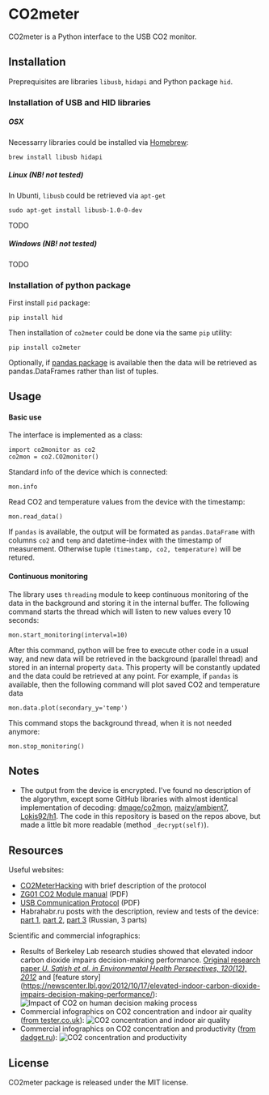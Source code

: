 # CO2meter

CO2meter is a Python interface to the USB CO2 monitor.


## Installation

Preprequisites are libraries `libusb`, `hidapi` and Python package `hid`.

### Installation of USB and HID libraries

##### OSX

Necessarry libraries could be installed via [Homebrew](http://brew.sh/):

	brew install libusb hidapi

##### Linux (NB! not tested)

In Ubunti, `libusb` could be retrieved via `apt-get`

	sudo apt-get install libusb-1.0-0-dev

TODO

##### Windows (NB! not tested)

TODO

### Installation of python package

First install `pid` package:

	pip install hid
	
Then installation of `co2meter` could be done via the same `pip` utility:

	pip install co2meter

Optionally, if [pandas package](http://pandas.pydata.org/) is available then the data will be retrieved as pandas.DataFrames rather than list of tuples. 

## Usage

#### Basic use

The interface is implemented as a class:

	import co2monitor as co2
	co2mon = co2.CO2monitor()
	
Standard info of the device which is connected:

	mon.info

Read CO2 and temperature values from the device with the timestamp:

	mon.read_data()
	
If `pandas` is available, the output will be formated as `pandas.DataFrame` with columns `co2` and `temp` and datetime-index with the timestamp of measurement. Otherwise tuple `(timestamp, co2, temperature)` will be retured.

#### Continuous monitoring

The library uses `threading` module to keep continuous monitoring of the data in the background and storing it in the internal buffer. The following command starts the thread which will listen to new values every 10 seconds:

	mon.start_monitoring(interval=10)	

After this command, python will be free to execute other code in a usual way, and new data will be retrieved in the background (parallel thread) and stored in an internal property `data`. This property will be constantly updated and the data could be retrieved at any point. For example, if `pandas` is available, then the following command will plot saved CO2 and temperature data 
	
	mon.data.plot(secondary_y='temp')
	
This command stops the background thread, when it is not needed anymore:

	mon.stop_monitoring()

## Notes

* The output from the device is encrypted. I've found no description of the algorythm, except some GitHub libraries with almost identical implementation of decoding: [dmage/co2mon](https://github.com/dmage/co2mon/blob/master/libco2mon/src/co2mon.c), [maizy/ambient7](https://github.com/maizy/ambient7/blob/master/mt8057-agent/src/main/scala/ru/maizy/ambient7/mt8057agent/MessageDecoder.scala), [Lokis92/h1](https://github.com/Lokis92/h1/blob/master/co2java/src/Co2mon.java). The code in this repository is based on the repos above, but made a little bit more readable (method `_decrypt(self)`).

## Resources

Useful websites:

* [CO2MeterHacking](https://revspace.nl/CO2MeterHacking) with brief description of the protocol
* [ZG01 CO2 Module manual](https://revspace.nl/images/2/2e/ZyAura_CO2_Monitor_Carbon_Dioxide_ZG01_Module_english_manual-1.pdf) (PDF)
* [USB Communication Protocol](http://www.co2meters.com/Documentation/AppNotes/AN135-CO2mini-usb-protocol.pdf) (PDF)
* Habrahabr.ru posts with the description, review and tests of the device: [part 1](http://habrahabr.ru/company/masterkit/blog/248405/), [part 2](http://habrahabr.ru/company/masterkit/blog/248401/), [part 3](http://habrahabr.ru/company/masterkit/blog/248403/) (Russian, 3 parts)

Scientific and commercial infographics:


* Results of Berkeley Lab research studies showed that elevated indoor carbon dioxide impairs decision-making performance. [Original research paper *U. Satish et al. in Environmental Health Perspectives, 120(12), 2012*](http://ehp.niehs.nih.gov/1104789/) and [feature story] (https://newscenter.lbl.gov/2012/10/17/elevated-indoor-carbon-dioxide-impairs-decision-making-performance/):
![Impact of CO2 on human decision making process](https://newscenter.lbl.gov/wp-content/uploads/sites/2/2012/10/CO2-Figure2.png)
* Commercial infographics on CO2 concentration and indoor air quality ([from tester.co.uk](http://www.tester.co.uk/extech-co220-co2-air-quality-monitor)):
![CO2 concentration and indoor air quality](http://www.tester.co.uk/media/wysiwyg/ted/product/extech-co220-co2-concentration.jpg)
* Commercial infographics on CO2 concentration and productivity ([from dadget.ru](http://dadget.ru/katalog/zdorove/detektor-uglekislogo-gaza)):
![CO2 concentration and productivity](http://dadget.ru/image/data/01/mt8057-01.jpg)

## License

CO2meter package is released under the MIT license.